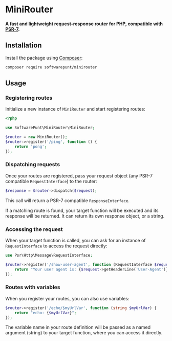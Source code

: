 # MiniRouter
**A fast and lightweight request-response router for PHP, compatible with [PSR-7](https://www.php-fig.org/psr/psr-7/).**

## Installation
Install the package using [Composer](https://getcomposer.org/):

```bash
composer require softwarepunt/minirouter
```

## Usage

### Registering routes
Initialize a new instance of `MiniRouter` and start registering routes:

```php
<?php

use SoftwarePunt\MiniRouter\MiniRouter;

$router = new MiniRouter();
$router->register('/ping', function () {
    return 'pong';
});

```

### Dispatching requests

Once your routes are registered, pass your request object (any PSR-7 compatible `RequestInterface`) to the router:

```php
$response = $router->dispatch($request);
```

This call will return a PSR-7 compatible `ResponseInterface`.

If a matching route is found, your target function will be executed and its response will be returned. It can return its own response object, or a string.

### Accessing the request
When your target function is called, you can ask for an instance of `RequestInterface` to access the request directly:

```php
use Psr\Http\Message\RequestInterface;

$router->register('/show-user-agent', function (RequestInterface $request) {
    return "Your user agent is: {$request->getHeaderLine('User-Agent')}";
});
```

### Routes with variables
When you register your routes, you can also use variables:

```php
$router->register('/echo/$myUrlVar', function (string $myUrlVar) {
    return "echo: {$myUrlVar}";
});
```

The variable name in your route definition will be passed as a named argument (string) to your target function, where you can access it directly.